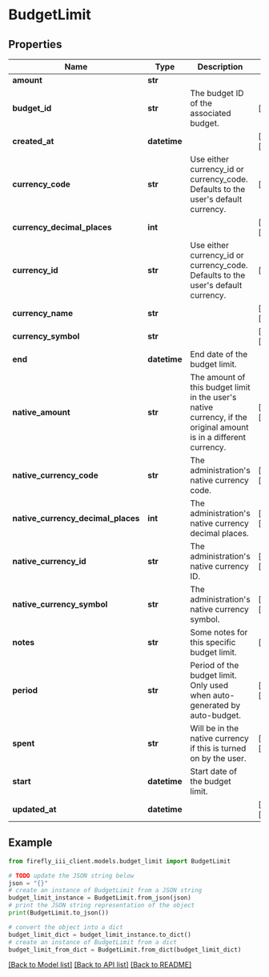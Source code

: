 # BudgetLimit


## Properties

Name | Type | Description | Notes
------------ | ------------- | ------------- | -------------
**amount** | **str** |  | 
**budget_id** | **str** | The budget ID of the associated budget. | [readonly] 
**created_at** | **datetime** |  | [optional] [readonly] 
**currency_code** | **str** | Use either currency_id or currency_code. Defaults to the user&#39;s default currency. | [optional] 
**currency_decimal_places** | **int** |  | [optional] [readonly] 
**currency_id** | **str** | Use either currency_id or currency_code. Defaults to the user&#39;s default currency. | [optional] 
**currency_name** | **str** |  | [optional] [readonly] 
**currency_symbol** | **str** |  | [optional] [readonly] 
**end** | **datetime** | End date of the budget limit. | 
**native_amount** | **str** | The amount of this budget limit in the user&#39;s native currency, if the original amount is in a different currency. | [optional] [readonly] 
**native_currency_code** | **str** | The administration&#39;s native currency code. | [optional] [readonly] 
**native_currency_decimal_places** | **int** | The administration&#39;s native currency decimal places. | [optional] [readonly] 
**native_currency_id** | **str** | The administration&#39;s native currency ID. | [optional] [readonly] 
**native_currency_symbol** | **str** | The administration&#39;s native currency symbol. | [optional] [readonly] 
**notes** | **str** | Some notes for this specific budget limit. | [optional] 
**period** | **str** | Period of the budget limit. Only used when auto-generated by auto-budget. | [optional] [readonly] 
**spent** | **str** | Will be in the native currency if this is turned on by the user. | [optional] [readonly] 
**start** | **datetime** | Start date of the budget limit. | 
**updated_at** | **datetime** |  | [optional] [readonly] 

## Example

```python
from firefly_iii_client.models.budget_limit import BudgetLimit

# TODO update the JSON string below
json = "{}"
# create an instance of BudgetLimit from a JSON string
budget_limit_instance = BudgetLimit.from_json(json)
# print the JSON string representation of the object
print(BudgetLimit.to_json())

# convert the object into a dict
budget_limit_dict = budget_limit_instance.to_dict()
# create an instance of BudgetLimit from a dict
budget_limit_from_dict = BudgetLimit.from_dict(budget_limit_dict)
```
[[Back to Model list]](../README.md#documentation-for-models) [[Back to API list]](../README.md#documentation-for-api-endpoints) [[Back to README]](../README.md)


